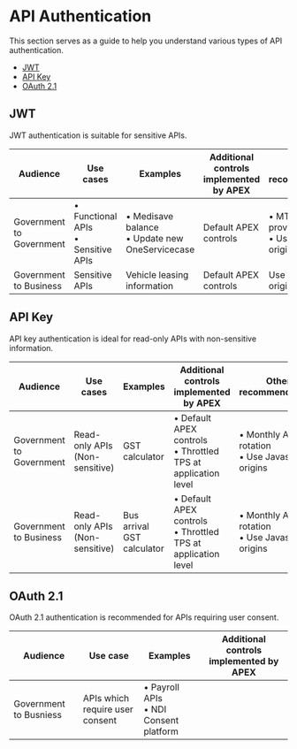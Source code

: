 # API Authentication

This section serves as a guide to help you understand various types of API authentication.

- [JWT](#jwt)
- [API Key](#api-key)
- [OAuth 2.1](#oauth-21)

## JWT

JWT authentication is suitable for sensitive APIs.

| Audience | Use cases | Examples  |  Additional controls implemented by APEX | Other recommendations                               |
|----------|----------------------------------|----------------------------------------------|------------------------------------------------------------|-----------------------------------------------------|
| Government to Government | • Functional APIs<br>•  Sensitive APIs  |  • Medisave balance <br>  • Update new OneServicecase | Default APEX controls | • MTLS (to provider platform)<br>• Use Javascript origins |
| Government to Business| Sensitive APIs | Vehicle leasing information | Default APEX controls | Use Javascript origins

## API Key

API key authentication is ideal for read-only APIs with non-sensitive information. 

| Audience | Use cases | Examples |  Additional controls implemented by APEX  | Other recommendations                               |
|----------|----------------------------------|----------------------------------------------|------------------------------------------------------------|-----------------------------------------------------|
| Government to Government | Read-only APIs   (Non-sensitive) | GST calculator                                | • Default APEX controls<br>• Throttled TPS at application level | • Monthly API key rotation<br> • Use Javascript origins    |
| Government to Business | Read-only APIs   (Non-sensitive) | Bus arrival   GST calculator                 | • Default APEX controls<br>• Throttled TPS at application level | • Monthly API key rotation<br> • Use Javascript origins   |                                             |

## OAuth 2.1

OAuth 2.1 authentication is recommended for APIs requiring user consent.

| Audience | Use case  | Examples | Additional controls implemented by APEX  |
|----------|----------------------------------------------|----------------------------------|------------------------------------------------------------|
| Government to Busniess  | APIs which require user consent  | • Payroll APIs<br>• NDI Consent platform | | Default APEX controls  | 